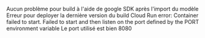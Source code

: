 Aucun problème pour build à l'aide de google SDK après l'import du modèle
Erreur pour deployer la dernière version du build 
Cloud Run error: Container failed to start. Failed to start and then listen on the port defined by the PORT environment variable
Le port utilisé est bien 8080
